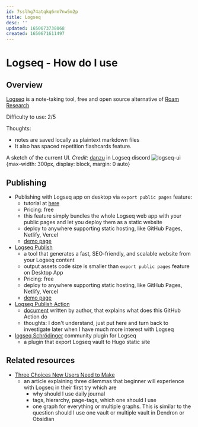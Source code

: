 ```yaml
---
id: 7sslhg74atqkq6rm7nw5m2p
title: Logseq
desc: ''
updated: 1650673738068
created: 1650671611497
---
```

# Logseq - How do I use

## Overview

[Logseq](https://logseq.com/) is a note-taking tool, free and open source alternative of [Roam Research](https://roamresearch.com/)

Difficulty to use: 2/5

Thoughts:
- notes are saved locally as plaintext markdown files
- It also has spaced repetition flashcards feature.

A sketch of the current UI. *Credit*: [danzu](https://discord.com/channels/725182569297215569/756886540038438992/940821337449046097) in Logseq discord
![logseq-ui](https://ik.imagekit.io/casa/h7b-dendron/2022-02-11_logseq-UI_zj-UxZtBZ.png?ik-sdk-version=javascript-1.4.3&updatedAt=1644592013237){max-width: 300px, display: block, margin: 0 auto}

## Publishing

- Publishing with Logseq app on desktop via `export public pages` feature:
    - tutorial at [here](https://logseq.github.io/#/page/Publishing%20(Desktop%20App%20Only))
    - Pricing: free
    - this feature simply bundles the whole Logseq web app with your public pages and let you deploy them as a static website
    - deploy to anywhere supporting static hosting, like GitHub Pages, Netlify, Vercel
    - [demo page](https://docs.logseq.com/#/page/Contents)
- [Logseq Publish](https://github.com/logseq/publish)
    - a tool that generates a fast, SEO-friendly, and scalable website from your Logseq content
    - output assets code size is smaller than `export public pages` feature on Desktop App
    - Pricing: free
    - deploy to anywhere supporting static hosting, like GitHub Pages, Netlify, Vercel
    - [demo page](https://eloquent-keller-6512b6.netlify.app/)
- [Logseg Publish Action](https://github.com/marketplace/actions/logseq-publish)
    - [document](https://pengx17.github.io/knowledge-garden/#/page/logseq%20publish%20github%20action) written by author, that explains what does this GitHub Action do
    - thoughts: I don't understand, just put here and turn back to investigate later when I have much more interest with Logseq
- [logseq Schrödinger](https://github.com/sawhney17/logseq-schrodinger) community plugin for Logseq
    - a plugin that export Logseq vault to Hugo static site

## Related resources

- [Three Choices New Users Need to Make](https://discuss.logseq.com/t/three-choices-new-users-need-to-make/3411)
    - an article explaining three dilemmas that beginner will experience with Logseq in their first try which are
        - why should I use daily journal
        - tags, hierarchy, page-tags, which one should I use
        - one graph for everything or multiple graphs. This is similar to the question should I use one vault or multiple vault in Dendron or Obsidian